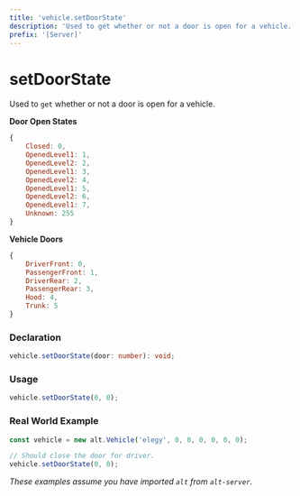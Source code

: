 ```yaml
---
title: 'vehicle.setDoorState'
description: 'Used to get whether or not a door is open for a vehicle.'
prefix: '[Server]'
---
```


# setDoorState

Used to `get` whether or not a door is open for a vehicle.

**Door Open States**

```js
{
    Closed: 0,
    OpenedLevel1: 1,
    OpenedLevel2: 2,
    OpenedLevel1: 3,
    OpenedLevel2: 4,
    OpenedLevel1: 5,
    OpenedLevel2: 6,
    OpenedLevel1: 7,
    Unknown: 255
}
```

**Vehicle Doors**

```js
{
    DriverFront: 0,
    PassengerFront: 1,
    DriverRear: 2,
    PassengerRear: 3,
    Hood: 4,
    Trunk: 5
}
```

### Declaration

```typescript
vehicle.setDoorState(door: number): void;
```

### Usage

```js
vehicle.setDoorState(0, 0);
```

### Real World Example

```js
const vehicle = new alt.Vehicle('elegy', 0, 0, 0, 0, 0, 0);

// Should close the door for driver.
vehicle.setDoorState(0, 0);
```

_These examples assume you have imported `alt` from `alt-server`._